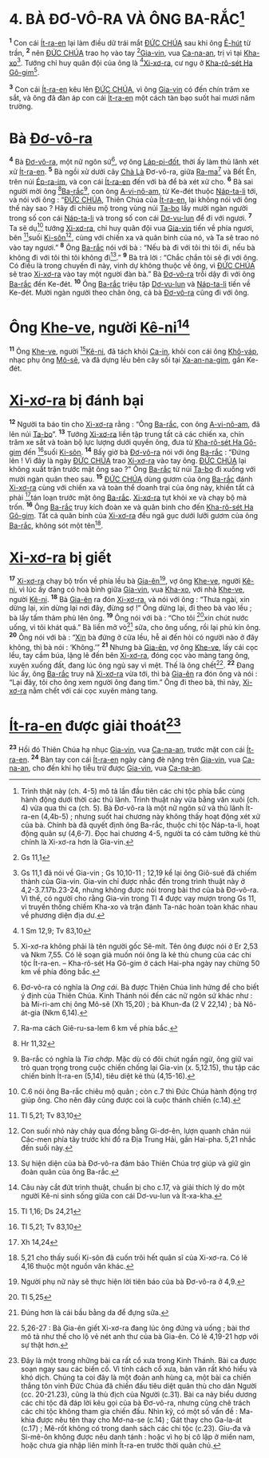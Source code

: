 # 4. BÀ ĐƠ-VÔ-RA VÀ ÔNG BA-RẮC[^1-6a8a6a4d-183e-440c-9c85-cb20f84f38df]

<sup><b>1</b></sup> Con cái [Ít-ra-en]() lại làm điều dữ trái mắt [ĐỨC CHÚA]() sau khi ông [Ê-hút]() từ trần, <sup><b>2</b></sup> nên [ĐỨC CHÚA]() trao họ vào tay [^1@-6a8a6a4d-183e-440c-9c85-cb20f84f38df][Gia-vin](), vua [Ca-na-an](), trị vì tại [Kha-xo]()[^2-6a8a6a4d-183e-440c-9c85-cb20f84f38df]. Tướng chỉ huy quân đội của ông là [^2@-6a8a6a4d-183e-440c-9c85-cb20f84f38df][Xi-xơ-ra](), cư ngụ ở [Kha-rô-sét Ha Gô-gim]()[^3-6a8a6a4d-183e-440c-9c85-cb20f84f38df].

<sup><b>3</b></sup> Con cái [Ít-ra-en]() kêu lên [ĐỨC CHÚA](), vì ông [Gia-vin]() có đến chín trăm xe sắt, và ông đã đàn áp con cái [Ít-ra-en]() một cách tàn bạo suốt hai mươi năm trường.

# Bà [Đơ-vô-ra]()

<sup><b>4</b></sup> Bà [Đơ-vô-ra](), một nữ ngôn sứ[^4-6a8a6a4d-183e-440c-9c85-cb20f84f38df], vợ ông [Láp-pi-đốt](), thời ấy làm thủ lãnh xét xử [Ít-ra-en](). <sup><b>5</b></sup> Bà ngồi xử dưới cây [Chà Là]() Đơ-vô-ra, giữa [Ra-ma]()[^5-6a8a6a4d-183e-440c-9c85-cb20f84f38df] và Bết Ên, trên núi [Ép-ra-im](), và con cái [Ít-ra-en]() đến với bà để bà xét xử cho. <sup><b>6</b></sup> Bà sai người mời ông [^3@-6a8a6a4d-183e-440c-9c85-cb20f84f38df][Ba-rắc]()[^6-6a8a6a4d-183e-440c-9c85-cb20f84f38df], con ông [A-vi-nô-am](), từ Ke-đét thuộc [Náp-ta-li]() tới, và nói với ông : “[ĐỨC CHÚA](), Thiên Chúa của [Ít-ra-en](), lại không nói với ông thế này sao ? Hãy đi chiêu mộ trong vùng núi [Ta-bo]() lấy mười ngàn người trong số con cái [Náp-ta-li]() và trong số con cái [Dơ-vu-lun]() để đi với ngươi. <sup><b>7</b></sup> Ta sẽ dụ[^7-6a8a6a4d-183e-440c-9c85-cb20f84f38df] tướng [Xi-xơ-ra](), chỉ huy quân đội vua [Gia-vin]() tiến về phía ngươi, bên [^4@-6a8a6a4d-183e-440c-9c85-cb20f84f38df]suối [Ki-sôn]()[^8-6a8a6a4d-183e-440c-9c85-cb20f84f38df], cùng với chiến xa và quân binh của nó, và Ta sẽ trao nó vào tay ngươi.” <sup><b>8</b></sup> Ông [Ba-rắc]() nói với bà : “Nếu bà đi với tôi thì tôi đi, nếu bà không đi với tôi thì tôi không đi[^9-6a8a6a4d-183e-440c-9c85-cb20f84f38df].” <sup><b>9</b></sup> Bà trả lời : “Chắc chắn tôi sẽ đi với ông. Có điều là trong chuyến đi này, vinh dự không thuộc về ông, vì [ĐỨC CHÚA]() sẽ trao [Xi-xơ-ra]() vào tay một người đàn bà.” Bà [Đơ-vô-ra]() trỗi dậy đi với ông [Ba-rắc]() đến Ke-đét. <sup><b>10</b></sup> Ông [Ba-rắc]() triệu tập [Dơ-vu-lun]() và [Náp-ta-li]() tiến về Ke-đét. Mười ngàn người theo chân ông, cả bà [Đơ-vô-ra]() cũng đi với ông.

# Ông [Khe-ve](), người [Kê-ni]()[^10-6a8a6a4d-183e-440c-9c85-cb20f84f38df]

<sup><b>11</b></sup> Ông [Khe-ve](), người [^5@-6a8a6a4d-183e-440c-9c85-cb20f84f38df][Kê-ni](), đã tách khỏi [Ca-in](), khỏi con cái ông [Khô-váp](), nhạc phụ ông [Mô-sê](), và đã dựng lều bên cây sồi tại [Xa-an-na-gim](), gần Ke-đét.

# [Xi-xơ-ra]() bị đánh bại

<sup><b>12</b></sup> Người ta báo tin cho [Xi-xơ-ra]() rằng : “Ông [Ba-rắc](), con ông [A-vi-nô-am](), đã lên núi [Ta-bo]()”. <sup><b>13</b></sup> Tướng [Xi-xơ-ra]() liền tập trung tất cả các chiến xa, chín trăm xe sắt và toàn bộ lực lượng dưới quyền ông, đưa từ [Kha-rô-sét Ha Gô-gim]() đến [^6@-6a8a6a4d-183e-440c-9c85-cb20f84f38df]suối [Ki-sôn](). <sup><b>14</b></sup> Bấy giờ bà [Đơ-vô-ra]() nói với ông [Ba-rắc]() : “Đứng lên ! Vì đây là ngày [ĐỨC CHÚA]() trao [Xi-xơ-ra]() vào tay ông. [ĐỨC CHÚA]() lại không xuất trận trước mặt ông sao ?” Ông [Ba-rắc]() từ núi [Ta-bo]() đi xuống với mười ngàn quân theo sau. <sup><b>15</b></sup> [ĐỨC CHÚA]() dùng gươm của ông [Ba-rắc]() đánh [Xi-xơ-ra]() cùng với chiến xa và toàn thể doanh trại của ông này, khiến tất cả phải [^7@-6a8a6a4d-183e-440c-9c85-cb20f84f38df]tán loạn trước mặt ông [Ba-rắc](). [Xi-xơ-ra]() tụt khỏi xe và chạy bộ mà trốn. <sup><b>16</b></sup> Ông [Ba-rắc]() truy kích đoàn xe và quân binh cho đến [Kha-rô-sét Ha Gô-gim](). Tất cả quân binh của [Xi-xơ-ra]() đều ngã gục dưới lưỡi gươm của ông [Ba-rắc](), không sót một tên[^11-6a8a6a4d-183e-440c-9c85-cb20f84f38df].

# [Xi-xơ-ra]() bị giết

<sup><b>17</b></sup> [Xi-xơ-ra]() chạy bộ trốn về phía lều bà [Gia-ên]()[^12-6a8a6a4d-183e-440c-9c85-cb20f84f38df], vợ ông [Khe-ve](), người [Kê-ni](), vì lúc ấy đang có hoà bình giữa [Gia-vin](), vua [Kha-xo](), với nhà [Khe-ve](), người [Kê-ni](). <sup><b>18</b></sup> Bà [Gia-ên]() ra đón [Xi-xơ-ra](), và nói với ông : “Thưa ngài, xin dừng lại, xin dừng lại nơi đây, đừng sợ !” Ông dừng lại, đi theo bà vào lều ; bà lấy tấm thảm phủ lên ông. <sup><b>19</b></sup> Ông nói với bà : “Cho tôi [^8@-6a8a6a4d-183e-440c-9c85-cb20f84f38df]xin chút nước uống, vì tôi khát quá.” Bà liền mở vò[^13-6a8a6a4d-183e-440c-9c85-cb20f84f38df] sữa, cho ông uống, rồi lại phủ kín ông. <sup><b>20</b></sup> Ông nói với bà : “[Xin]() bà đứng ở cửa lều, hễ ai đến hỏi có người nào ở đây không, thì bà nói : ‘Không.’” <sup><b>21</b></sup> Nhưng bà [Gia-ên](), vợ ông [Khe-ve](), lấy cái cọc lều, tay cầm búa, lặng lẽ đến bên [Xi-xơ-ra](), đóng cọc vào màng tang ông, xuyên xuống đất, đang lúc ông ngủ say vì mệt. Thế là ông chết[^14-6a8a6a4d-183e-440c-9c85-cb20f84f38df]. <sup><b>22</b></sup> Đang lúc ấy, ông [Ba-rắc]() truy nã [Xi-xơ-ra]() vừa tới, thì bà [Gia-ên]() ra đón ông và nói : “Lại đây, tôi cho ông xem người ông đang tìm.” Ông đi theo bà, thì này, [Xi-xơ-ra]() nằm chết với cái cọc xuyên màng tang.

# [Ít-ra-en]() được giải thoát[^15-6a8a6a4d-183e-440c-9c85-cb20f84f38df]

<sup><b>23</b></sup> Hồi đó Thiên Chúa hạ nhục [Gia-vin](), vua [Ca-na-an](), trước mặt con cái [Ít-ra-en](). <sup><b>24</b></sup> Bàn tay con cái [Ít-ra-en]() ngày càng đè nặng trên [Gia-vin](), vua [Ca-na-an](), cho đến khi họ tiễu trừ được [Gia-vin](), vua [Ca-na-an]().

[^1-6a8a6a4d-183e-440c-9c85-cb20f84f38df]: Trình thật này (ch. 4-5) mô tả lần đầu tiên các chi tộc phía bắc cùng hành động dưới thời các thủ lãnh. Trình thuật này vừa bằng văn xuôi (ch. 4) vừa qua thi ca (ch. 5). Bà Đơ-vô-ra là một nữ ngôn sứ và thủ lãnh Ít-ra-en (4,4b-5) ; nhưng suốt hai chương này không thấy hoạt động xét xử của bà. Chính bà đã quyết định ông Ba-rắc, thuộc chi tộc Náp-ta-li, hoạt động quân sự (4,6-7). Đọc hai chương 4-5, người ta có cảm tưởng kẻ thù chính là Xi-xơ-ra hơn là Gia-vin.

[^2-6a8a6a4d-183e-440c-9c85-cb20f84f38df]: Gs 11,1 đã nói về Gia-vin ; Gs 10,10-11 ; 12,19 kể lại ông Giô-suê đã chiếm thành của Gia-vin. Gia-vin chỉ được nhắc đến trong trình thuật này ở 4,2-3.7.17b.23-24, nhưng không được nói trong bài thơ của bà Đơ-vô-ra. Vì thế, có người cho rằng Gia-vin trong Tl 4 được vay mượn trong Gs 11, vì truyền thống chiếm Kha-xo và trận đánh Ta-nác hoàn toàn khác nhau về phương diện địa dư.

[^3-6a8a6a4d-183e-440c-9c85-cb20f84f38df]: Xi-xơ-ra không phải là tên người gốc Sê-mít. Tên ông được nói ở Er 2,53 và Nkm 7,55. Có lẽ soạn giả muốn nói ông là kẻ thù chung của các chi tộc Ít-ra-en. – Kha-rô-sét Ha Gô-gim ở cách Hai-pha ngày nay chừng 50 km về phía đông bắc.

[^4-6a8a6a4d-183e-440c-9c85-cb20f84f38df]: Đơ-vô-ra có nghĩa là _Ong cái_. Bà được Thiên Chúa linh hứng để cho biết ý định của Thiên Chúa. Kinh Thánh nói đến các nữ ngôn sứ khác như : bà Mi-ri-am chị ông Mô-sê (Xh 15,20) ; bà Khun-đa (2 V 22,14) ; bà Nô-át-gia (Nkm 6,14).

[^5-6a8a6a4d-183e-440c-9c85-cb20f84f38df]: Ra-ma cách Giê-ru-sa-lem 6 km về phía bắc.

[^6-6a8a6a4d-183e-440c-9c85-cb20f84f38df]: Ba-rắc có nghĩa là _Tia chớp_. Mặc dù có đôi chút ngần ngừ, ông giữ vai trò quan trọng trong cuộc chiến chống lại Gia-vin (x. 5,12.15), thu tập các chiến binh Ít-ra-en (5,14), tiêu diệt kẻ thù (4,15-16).

[^7-6a8a6a4d-183e-440c-9c85-cb20f84f38df]: C.6 nói ông Ba-rắc chiêu mộ quân ; còn c.7 thì Đức Chúa hành động trợ giúp ông. Cho nên đây cũng được coi là cuộc thánh chiến (c.14).

[^8-6a8a6a4d-183e-440c-9c85-cb20f84f38df]: Con suối nhỏ này chảy qua đồng bằng Gi-dơ-ên, lượn quanh chân núi Các-men phía tây trước khi đổ ra Địa Trung Hải, gần Hai-pha. 5,21 nhắc đến suối này.

[^9-6a8a6a4d-183e-440c-9c85-cb20f84f38df]: Sự hiện diện của bà Đơ-vô-ra đảm bảo Thiên Chúa trợ giúp và giữ gìn đoàn quân của ông Ba-rắc.

[^10-6a8a6a4d-183e-440c-9c85-cb20f84f38df]: Câu này cắt đứt trình thuật, chuẩn bị cho c.17, và giải thích lý do một người Kê-ni sinh sống giữa con cái Dơ-vu-lun và Ít-xa-kha.

[^11-6a8a6a4d-183e-440c-9c85-cb20f84f38df]: 5,21 cho thấy suối Ki-sôn đã cuốn trôi hết quân sĩ của Xi-xơ-ra. Có lẽ 4,16 thuộc một nguồn văn khác.

[^12-6a8a6a4d-183e-440c-9c85-cb20f84f38df]: Người phụ nữ này sẽ thực hiện lời tiên báo của bà Đơ-vô-ra ở 4,9.

[^13-6a8a6a4d-183e-440c-9c85-cb20f84f38df]: Đúng hơn là cái bầu bằng da để đựng sữa.

[^14-6a8a6a4d-183e-440c-9c85-cb20f84f38df]: 5,26-27 : Bà Gia-ên giết Xi-xơ-ra đang lúc ông đứng và uống ; bài thơ mô tả như thế cho lộ vẻ nét anh thư của bà Gia-ên. Có lẽ 4,19-21 hợp với sự thật hơn.

[^15-6a8a6a4d-183e-440c-9c85-cb20f84f38df]: Đây là một trong những bài ca rất cổ xưa trong Kinh Thánh. Bài ca được soạn ngay sau các biến cố. Vì tính cách cổ xưa, bản văn rất khó hiểu và khó dịch. Chúng ta coi đây là một đoản anh hùng ca, một bài ca chiến thắng tôn vinh Đức Chúa đã chiến đấu tiêu diệt quân thù cho dân Người (cc. 20-21.23), cũng là thù địch của Người (c.31). Bài ca này biểu dương các chi tộc đã đáp lời kêu gọi của bà Đơ-vô-ra, nhưng cũng chê trách các chi tộc không tham gia chiến đấu. Nhìn kỹ, có một số vấn đề : Ma-khia được nêu tên thay cho Mơ-na-se (c.14) ; Gát thay cho Ga-la-át (c.17) ; Mê-rốt không có trong danh sách các chi tộc (c.23). Giu-đa và Si-mê-ôn không được nêu danh tánh : hoặc vì họ bị cô lập ở miền nam, hoặc chưa gia nhập liên minh Ít-ra-en trước thời quân chủ.

[^1@-6a8a6a4d-183e-440c-9c85-cb20f84f38df]: Gs 11,1

[^2@-6a8a6a4d-183e-440c-9c85-cb20f84f38df]: 1 Sm 12,9; Tv 83,10

[^3@-6a8a6a4d-183e-440c-9c85-cb20f84f38df]: Hr 11,32

[^4@-6a8a6a4d-183e-440c-9c85-cb20f84f38df]: Tl 5,21; Tv 83,10

[^5@-6a8a6a4d-183e-440c-9c85-cb20f84f38df]: Tl 1,16; Ds 24,21

[^6@-6a8a6a4d-183e-440c-9c85-cb20f84f38df]: Tl 5,21; Tv 83,10

[^7@-6a8a6a4d-183e-440c-9c85-cb20f84f38df]: Xh 14,24

[^8@-6a8a6a4d-183e-440c-9c85-cb20f84f38df]: Tl 5,25

